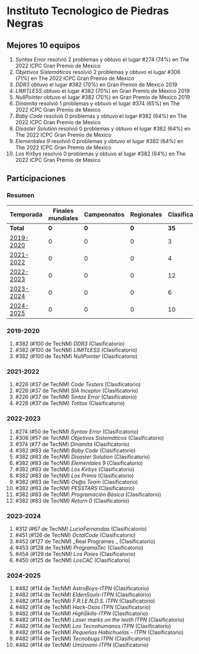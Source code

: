 ---
---

# Instituto Tecnologico de Piedras Negras

## Mejores 10 equipos

1. _Syntax Error_ resolvió 2 problemas y obtuvo el lugar #274 (74%) en The 2022 ICPC Gran Premio de Mexico
1. _Objetivos Sistemáticos_ resolvió 2 problemas y obtuvo el lugar #306 (71%) en The 2022 ICPC Gran Premio de Mexico
1. _DDR3_ obtuvo el lugar #382 (70%) en Gran Premio de Mexico 2019
1. _LIMITLESS_ obtuvo el lugar #382 (70%) en Gran Premio de Mexico 2019
1. _NullPointer_ obtuvo el lugar #382 (70%) en Gran Premio de Mexico 2019
1. _Dinamita_ resolvió 1 problemas y obtuvo el lugar #374 (65%) en The 2022 ICPC Gran Premio de Mexico
1. _Baby Code_ resolvió 0 problemas y obtuvo el lugar #382 (64%) en The 2022 ICPC Gran Premio de Mexico
1. _Disaster Solution_ resolvió 0 problemas y obtuvo el lugar #382 (64%) en The 2022 ICPC Gran Premio de Mexico
1. _Elementales 9_ resolvió 0 problemas y obtuvo el lugar #382 (64%) en The 2022 ICPC Gran Premio de Mexico
1. _Los Kirbys_ resolvió 0 problemas y obtuvo el lugar #382 (64%) en The 2022 ICPC Gran Premio de Mexico

## Participaciones

### Resumen

| Temporada | Finales mundiales | Campeonatos | Regionales | Clasificatorios | Equipos |
| --- | --- | --- | --- | --- | --- |
| **Total** | **0** | **0** | **0** | **35** | **35** |
| [2019-2020](#2019-2020) | 0 | 0 | 0 | 3 | 3 |
| [2021-2022](#2021-2022) | 0 | 0 | 0 | 4 | 4 |
| [2022-2023](#2022-2023) | 0 | 0 | 0 | 12 | 12 |
| [2023-2024](#2023-2024) | 0 | 0 | 0 | 6 | 6 |
| [2024-2025](#2024-2025) | 0 | 0 | 0 | 10 | 10 |

### 2019-2020

1. #382 (#100 de TecNM) _DDR3_ (Clasificatorio)
1. #382 (#100 de TecNM) _LIMITLESS_ (Clasificatorio)
1. #382 (#100 de TecNM) _NullPointer_ (Clasificatorio)

### 2021-2022

1. #226 (#37 de TecNM) _Code Testers_ (Clasificatorio)
1. #226 (#37 de TecNM) _SIA Inceptor_ (Clasificatorio)
1. #226 (#37 de TecNM) _Sintax Error_ (Clasificatorio)
1. #226 (#37 de TecNM) _Totitos_ (Clasificatorio)

### 2022-2023

1. #274 (#50 de TecNM) _Syntax Error_ (Clasificatorio)
1. #306 (#57 de TecNM) _Objetivos Sistemáticos_ (Clasificatorio)
1. #374 (#77 de TecNM) _Dinamita_ (Clasificatorio)
1. #382 (#83 de TecNM) _Baby Code_ (Clasificatorio)
1. #382 (#83 de TecNM) _Disaster Solution_ (Clasificatorio)
1. #382 (#83 de TecNM) _Elementales 9_ (Clasificatorio)
1. #382 (#83 de TecNM) _Los Kirbys_ (Clasificatorio)
1. #382 (#83 de TecNM) _Los Primis_ (Clasificatorio)
1. #382 (#83 de TecNM) _Os@s Team_ (Clasificatorio)
1. #382 (#83 de TecNM) _PESSTARS_ (Clasificatorio)
1. #382 (#83 de TecNM) _Programación Básica_ (Clasificatorio)
1. #382 (#83 de TecNM) _Return  0_ (Clasificatorio)

### 2023-2024

1. #312 (#67 de TecNM) _LuciaFernandas_ (Clasificatorio)
1. #451 (#126 de TecNM) _OctalCode_ (Clasificatorio)
1. #452 (#127 de TecNM) _Real Programes _ (Clasificatorio)
1. #453 (#128 de TecNM) _ProgramaTec_ (Clasificatorio)
1. #454 (#129 de TecNM) _Los Pixies_ (Clasificatorio)
1. #450 (#125 de TecNM) _LosCAC_ (Clasificatorio)

### 2024-2025

1. #482 (#114 de TecNM) _AstroBoys-ITPN_ (Clasificatorio)
1. #482 (#114 de TecNM) _EldenSouls-ITPN_ (Clasificatorio)
1. #482 (#114 de TecNM) _F.R.I.E.N.D.S. ITPN_ (Clasificatorio)
1. #482 (#114 de TecNM) _Hack-Osos ITPN_ (Clasificatorio)
1. #482 (#114 de TecNM) _HighSkills-ITPN_ (Clasificatorio)
1. #482 (#114 de TecNM) _Laser marks on the teeth ITPN_ (Clasificatorio)
1. #482 (#114 de TecNM) _Los Tecnohumanos ITPN_ (Clasificatorio)
1. #482 (#114 de TecNM) _Pequeñas Habichuelas - ITPN_ (Clasificatorio)
1. #482 (#114 de TecNM) _Tecnobugs ITPN_ (Clasificatorio)
1. #482 (#114 de TecNM) _Umizoomi-ITPN_ (Clasificatorio)



